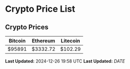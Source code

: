 # Crypto Price List

## Crypto Prices
| Bitcoin | Ethereum | Litecoin |
| ------- | -------- | -------- |
| $95891 | $3332.72 | $102.29 |
**Last Updated:** 2024-12-26 19:58 UTC
**Last Updated:** $DATE$
